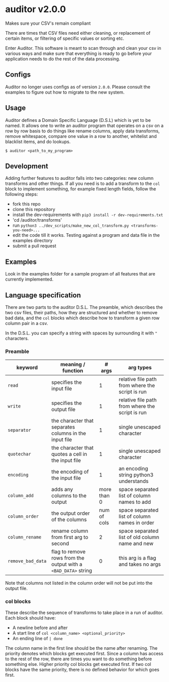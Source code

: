 # auditor v2.0.0
Makes sure your CSV's remain compliant

There are times that CSV files need either cleaning, or replacement of certain items, or filtering 
of specific values or sorting etc. 

Enter Auditor. This software is meant to scan through and clean your csv in various ways and make sure that
everything is ready to go before your application needs to do the rest of the data processing.

## Configs

Auditor no longer uses configs as of version `2.0.0`. Please consult the examples to figure out how to
migrate to the new system.

## Usage

Auditor defines a Domain Specific Language (D.S.L) which is yet to be named. It allows one to write an
auditor program that operates on a csv on a row by row basis to do things like rename columns, apply
data transforms, remove whitespace, compare one value in a row to another, whitelist and blacklist items,
and do lookups.

`$ auditor <path_to_my_program>`

## Development

Adding further features to auditor falls into two categories: new column transforms and other things.
If all you need is to add a transform to the `col` block to implement something, for example fixed length
fields, follow the following steps:

  * fork this repo
  * clone this repository
  * install the dev-requirements with `pip3 install -r dev-requirements.txt`
  * 'cd <repo-clone-directory>/auditor/transforms'
  * run `python3 ../dev_scripts/make_new_col_transform.py <transforms-you-need>...`
  * edit the code till it works. Testing against a program and data file in the examples directory
  * submit a pull request

## Examples

Look in the examples folder for a sample program of all features that are currently implemented.

## Language specification

There are two parts to the auditor D.S.L. The preamble, which describes the two csv files, their paths,
how they are structured and whether to remove bad data, and the `col` blocks which describe how to transform
a given row column pair in a csv.

In the D.S.L. you can specify a string with spaces by surrounding it with `"` characters.

### Preamble

| keyword           | meaning / function                                             |      # args | arg types                                       |
|-------------------|----------------------------------------------------------------|-------------|-------------------------------------------------|
| `read`            | specifies the input file                                       |           1 | relative file path from where the script is run |
| `write`           | specifies the output file                                      |           1 | relative file path from where the script is run |
| `separator`       | the character that separates columns in the input file         |           1 | single unescaped character                      |
| `quotechar`       | the character that quotes a cell in the input file             |           1 | single unescaped character                      |
| `encoding`        | the encoding of the input file                                 |           1 | an encoding string python3 understands          |
| `column_add`      | adds any columns to the output                                 | more than 0 | space separated list of column names to add     |
| `column_order`    | the output order of the columns                                | num of cols | space separated list of column names in order   |
| `column_rename`   | rename column from first arg to second                         |           2 | space separated list of old column name and new |
| `remove_bad_data` | flag to remove rows from the output with a `<BAD_DATA>` string |           0 | this arg is a flag and takes no args            |

Note that columns not listed in the column order will not be put into the output file.

### col blocks

These describe the sequence of transforms to take place in a run of auditor. Each block should have:
  * A newline before and after
  * A start line of `col <column_name> <optional_priority>`
  * An ending line of `| done`
  
The column name in the first line should be the name after renaming. The priority denotes which blocks get executed first.
Since a column has access to the rest of the row, there are times you want to do something before something else.
Higher priority col blocks get executed first. If two col blocks have the same priority, there is no defined behavior for
which goes first.
